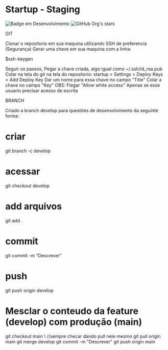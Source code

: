 # Startup - Staging

![Badge em Desenvolvimento](http://img.shields.io/static/v1?label=STATUS&message=EM%20DESENVOLVIMENTO&color=GREEN&style=for-the-badge)
![GitHub Org's stars](https://img.shields.io/github/stars/camilafernanda?style=social)

GIT

Clonar o repositorio em sua maquina utilizando SSH de preferencia (Segurança)
Gerar uma chave em sua maquina com a linha:

$ssh-keygen

Seguir os passos,
Pegar a chave criada, algo igual como ~/.ssh/id_rsa.pub
Colar na tela do git na tela do repositorio:
startup > Settings > Deploy Keys > Add Deploy Key
Dar um nome para essa chave no campo "Title"
Colar a chave no campo "Key"
OBS: Flegar "Allow white access" Apenas se esse usuario precisar acesso de escrita

BRANCH

Criado a branch develop para questões de desenvolvimento da seguinte forma:

# criar

git branch -c develop

# acessar

git checkout develop

# add arquivos

git add .

# commit

git commit -m "Descrever"

# push

git push origin develop

# Mesclar o conteudo da feature (develop) com produção (main)

git checkout main \\
//sempre checar dando pull nele mesmo
git pull origin main
git merge develop
git commit -m "Descrever"
git push origin main
